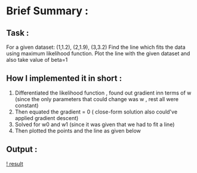 # Brief Summary :

## Task :

For a given dataset: (1,1.2), (2,1.9), (3,3.2)
Find the line which fits the data using maximum likelihood function. Plot the line with the given dataset and also take value of beta=1

## How I implemented it in short :

1) Differentiated the likelihood function , found out gradient inn terms of w  (since the only parameters that could change was w , rest all were constant)
2) Then equated the gradient = 0 ( close-form solution also could've applied gradient descent)
3) Solved for w0 and w1 (since it was given that we had to fit  a line)
4) Then plotted the points and the line as given below

## Output :

[! result](https://github.com/Yashprime1/ML-Tutorial---By-Dr.-Arun-Chauhan-/blob/main/Arun%20Sir/Tutorial-2/tutorial-2.png)
